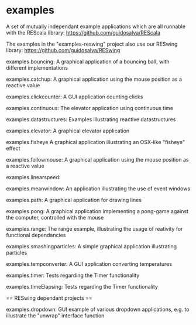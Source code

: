 examples
========

A set of mutually independant example applications which are all runnable with the REScala library:
https://github.com/guidosalva/REScala

The examples in the "examples-reswing" project also use our RESwing library:
https://github.com/guidosalva/RESwing


examples.bouncing:
	A graphical application of a bouncing ball, with different implementations
	
examples.catchup:
	A graphical application using the mouse position as a reactive value

examples.clickcounter:
	A GUI application counting clicks

examples.continuous:
	The elevator application using continuous time
	
examples.datastructures:
	Examples illustrating reactive datastructures

examples.elevator:
	A graphical elevator application
	
examples.fisheye
	A graphical application illustrating an OSX-like "fisheye" effect

examples.followmouse:
	A graphical application using the mouse position as a reactive value

examples.linearspeed:
	
examples.meanwindow:
	An application illustrating the use of event windows
	
examples.path:
	A graphical application for drawing lines
	
examples.pong:
	A graphical application implementing a pong-game against the computer, controlled with the mouse
	
examples.range:
	The range example, illustrating the usage of reativity for functional dependancies

examples.smashingparticles:
	A simple graphical application illustrating particles
	
examples.tempconverter:
	A GUI application converting temperatures
	
examples.timer:
	Tests regarding the Timer functionality
	
examples.timeElapsing:
	Tests regarding the Timer functionality

== RESwing dependant projects ==
	
examples.dropdown:
	GUI example of various dropdown applications, e.g. to illustrate the "unwrap" interface function